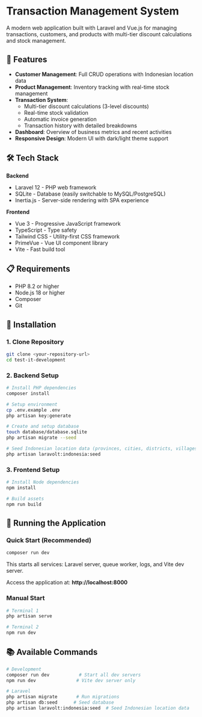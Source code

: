 # Transaction Management System

A modern web application built with Laravel and Vue.js for managing transactions, customers, and products with multi-tier discount calculations and stock management.

## 🚀 Features

- **Customer Management**: Full CRUD operations with Indonesian location data
- **Product Management**: Inventory tracking with real-time stock management
- **Transaction System**:
    - Multi-tier discount calculations (3-level discounts)
    - Real-time stock validation
    - Automatic invoice generation
    - Transaction history with detailed breakdowns
- **Dashboard**: Overview of business metrics and recent activities
- **Responsive Design**: Modern UI with dark/light theme support

## 🛠 Tech Stack

**Backend**

- Laravel 12 - PHP web framework
- SQLite - Database (easily switchable to MySQL/PostgreSQL)
- Inertia.js - Server-side rendering with SPA experience

**Frontend**

- Vue 3 - Progressive JavaScript framework
- TypeScript - Type safety
- Tailwind CSS - Utility-first CSS framework
- PrimeVue - Vue UI component library
- Vite - Fast build tool

## 📋 Requirements

- PHP 8.2 or higher
- Node.js 18 or higher
- Composer
- Git

## 🔧 Installation

### 1. Clone Repository

```bash
git clone <your-repository-url>
cd test-it-development
```

### 2. Backend Setup

```bash
# Install PHP dependencies
composer install

# Setup environment
cp .env.example .env
php artisan key:generate

# Create and setup database
touch database/database.sqlite
php artisan migrate --seed

# Seed Indonesian location data (provinces, cities, districts, villages)
php artisan laravolt:indonesia:seed
```

### 3. Frontend Setup

```bash
# Install Node dependencies
npm install

# Build assets
npm run build
```

## 🚀 Running the Application

### Quick Start (Recommended)

```bash
composer run dev
```

This starts all services: Laravel server, queue worker, logs, and Vite dev server.

Access the application at: **http://localhost:8000**

### Manual Start

```bash
# Terminal 1
php artisan serve

# Terminal 2
npm run dev
```

## 📚 Available Commands

```bash
# Development
composer run dev           # Start all dev servers
npm run dev               # Vite dev server only

# Laravel
php artisan migrate       # Run migrations
php artisan db:seed      # Seed database
php artisan laravolt:indonesia:seed  # Seed Indonesian location data
```
